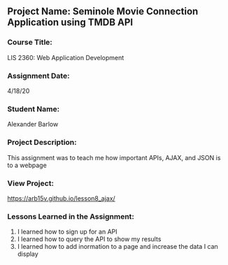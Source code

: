 ## Project Name:  Seminole Movie Connection Application using TMDB API

### Course Title:
LIS 2360:  Web Application Development

### Assignment Date:  
4/18/20

### Student Name:  
Alexander Barlow

### Project Description:
This assignment was to teach me how important APIs, AJAX, and JSON is to a webpage

### View Project:
https://arb15v.github.io/lesson8_ajax/

### Lessons Learned in the Assignment:
1. I learned how to sign up for an API
2. I learned how to query the API to show my results
3. I learned how to add inormation to a page and increase the data I can display
